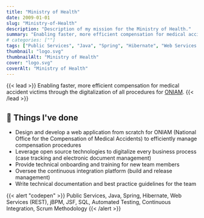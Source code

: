 ```yaml
---
title: "Ministry of Health"
date: 2009-01-01
slug: "Ministry-of-Health"
description: "Description of my mission for the Ministry of Health."
summary: "Enabling faster, more efficient compensation for medical accident victims through the digitalization of all procedures for [ONIAM](https://www.oniam.fr/)."
# categories: [""]
tags: ["Public Services", "Java", "Spring", "Hibernate", "Web Services (REST)", "jBPM", "JSF", "SQL", "Automated Testing", "Continuous Integration", "Scrum Methodology"]
thumbnail: "logo.svg"
thumbnailAlt: "Ministry of Health"
cover: "logo.svg"
coverAlt: "Ministry of Health"
---
```


{{< lead >}}
Enabling faster, more efficient compensation for medical accident victims through the digitalization
of all procedures for [ONIAM](https://www.oniam.fr/).
{{< /lead >}}

## :dart: Things I've done

* Design and develop a web application from scratch for ONIAM 
(National Office for the Compensation of Medical Accidents) to efficiently manage compensation procedures
* Leverage open source technologies to digitalize every business process (case tracking and
electronic document management)
* Provide technical onboarding and training for new team members
* Oversee the continuous integration platform (build and release management)
* Write technical documentation and best practice guidelines for the team

{{< alert "codepen" >}}
Public Services, Java, Spring, Hibernate, Web Services (REST), jBPM, JSF, SQL, Automated Testing, Continuous Integration, Scrum Methodology
{{< /alert >}}
